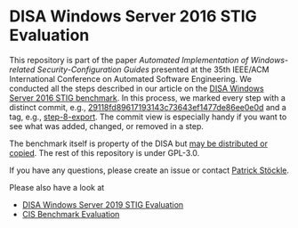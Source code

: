 # DISA Windows Server 2016 STIG Evaluation

This repository is part of the paper *Automated Implementation of Windows-related Security-Configuration Guides* presented at the 35th IEEE/ACM International Conference on Automated Software Engineering.
We conducted all the steps described in our article on the [DISA Windows Server 2016 STIG benchmark](https://dl.dod.cyber.mil/wp-content/uploads/stigs/zip/U_MS_Windows_Server_2016_V2R4_STIG.zip).
In this process, we marked every step with a distinct commit, e.g., [29118fd89617193143c73643ef1477de86ee0e0d](https://github.com/tum-i4/disa-windows-server-2016/commit/29118fd89617193143c73643ef1477de86ee0e0d) and a tag, e.g., [step-8-export](https://github.com/tum-i4/disa-windows-server-2016/releases/tag/step-8-export).
The commit view is especially handy if you want to see what was added, changed, or removed in a step.

The benchmark itself is property of the DISA but [may be distributed or copied](https://public.cyber.mil/privacy-security/).
The rest of this repository is under GPL-3.0.

If you have any questions, please create an issue or contact [Patrick Stöckle](mailto:patrick.stoeckle@tum.de).

Please also have a look at

* [DISA Windows Server 2019 STIG Evaluation](https://github.com/tum-i4/disa-windows-server-2019)
* [CIS Benchmark Evaluation](https://github.com/tum-i4/CIS-Benchmark-Evaluation)
